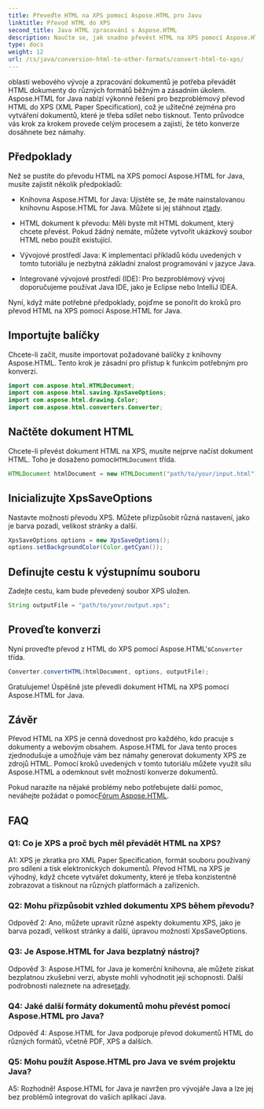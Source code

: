 ```yaml
---
title: Převeďte HTML na XPS pomocí Aspose.HTML pro Javu
linktitle: Převod HTML do XPS
second_title: Java HTML zpracování s Aspose.HTML
description: Naučte se, jak snadno převést HTML na XPS pomocí Aspose.HTML pro Java. Snadno vytvářejte dokumenty napříč platformami.
type: docs
weight: 12
url: /cs/java/conversion-html-to-other-formats/convert-html-to-xps/
---
```

oblasti webového vývoje a zpracování dokumentů je potřeba převádět HTML dokumenty do různých formátů běžným a zásadním úkolem. Aspose.HTML for Java nabízí výkonné řešení pro bezproblémový převod HTML do XPS (XML Paper Specification), což je užitečné zejména pro vytváření dokumentů, které je třeba sdílet nebo tisknout. Tento průvodce vás krok za krokem provede celým procesem a zajistí, že této konverze dosáhnete bez námahy.

## Předpoklady

Než se pustíte do převodu HTML na XPS pomocí Aspose.HTML for Java, musíte zajistit několik předpokladů:

-  Knihovna Aspose.HTML for Java: Ujistěte se, že máte nainstalovanou knihovnu Aspose.HTML for Java. Můžete si jej stáhnout z[tady](https://releases.aspose.com/html/java/).

- HTML dokument k převodu: Měli byste mít HTML dokument, který chcete převést. Pokud žádný nemáte, můžete vytvořit ukázkový soubor HTML nebo použít existující.

- Vývojové prostředí Java: K implementaci příkladů kódu uvedených v tomto tutoriálu je nezbytná základní znalost programování v jazyce Java.

- Integrované vývojové prostředí (IDE): Pro bezproblémový vývoj doporučujeme používat Java IDE, jako je Eclipse nebo IntelliJ IDEA.

Nyní, když máte potřebné předpoklady, pojďme se ponořit do kroků pro převod HTML na XPS pomocí Aspose.HTML for Java.

## Importujte balíčky

Chcete-li začít, musíte importovat požadované balíčky z knihovny Aspose.HTML. Tento krok je zásadní pro přístup k funkcím potřebným pro konverzi.

```java
import com.aspose.html.HTMLDocument;
import com.aspose.html.saving.XpsSaveOptions;
import com.aspose.html.drawing.Color;
import com.aspose.html.converters.Converter;
```

## Načtěte dokument HTML

 Chcete-li převést dokument HTML na XPS, musíte nejprve načíst dokument HTML. Toho je dosaženo pomocí`HTMLDocument` třída.

```java
HTMLDocument htmlDocument = new HTMLDocument("path/to/your/input.html");
```

## Inicializujte XpsSaveOptions

Nastavte možnosti převodu XPS. Můžete přizpůsobit různá nastavení, jako je barva pozadí, velikost stránky a další.

```java
XpsSaveOptions options = new XpsSaveOptions();
options.setBackgroundColor(Color.getCyan());
```

## Definujte cestu k výstupnímu souboru

Zadejte cestu, kam bude převedený soubor XPS uložen.

```java
String outputFile = "path/to/your/output.xps";
```

## Proveďte konverzi

 Nyní proveďte převod z HTML do XPS pomocí Aspose.HTML's`Converter` třída.

```java
Converter.convertHTML(htmlDocument, options, outputFile);
```

Gratulujeme! Úspěšně jste převedli dokument HTML na XPS pomocí Aspose.HTML for Java.

## Závěr

Převod HTML na XPS je cenná dovednost pro každého, kdo pracuje s dokumenty a webovým obsahem. Aspose.HTML for Java tento proces zjednodušuje a umožňuje vám bez námahy generovat dokumenty XPS ze zdrojů HTML. Pomocí kroků uvedených v tomto tutoriálu můžete využít sílu Aspose.HTML a odemknout svět možností konverze dokumentů.

 Pokud narazíte na nějaké problémy nebo potřebujete další pomoc, neváhejte požádat o pomoc[Fórum Aspose.HTML](https://forum.aspose.com/).

## FAQ

### Q1: Co je XPS a proč bych měl převádět HTML na XPS?

A1: XPS je zkratka pro XML Paper Specification, formát souboru používaný pro sdílení a tisk elektronických dokumentů. Převod HTML na XPS je výhodný, když chcete vytvářet dokumenty, které je třeba konzistentně zobrazovat a tisknout na různých platformách a zařízeních.

### Q2: Mohu přizpůsobit vzhled dokumentu XPS během převodu?

Odpověď 2: Ano, můžete upravit různé aspekty dokumentu XPS, jako je barva pozadí, velikost stránky a další, úpravou možností XpsSaveOptions.

### Q3: Je Aspose.HTML for Java bezplatný nástroj?

 Odpověď 3: Aspose.HTML for Java je komerční knihovna, ale můžete získat bezplatnou zkušební verzi, abyste mohli vyhodnotit její schopnosti. Další podrobnosti naleznete na adrese[tady](https://releases.aspose.com/html/java).

### Q4: Jaké další formáty dokumentů mohu převést pomocí Aspose.HTML pro Java?

Odpověď 4: Aspose.HTML for Java podporuje převod dokumentů HTML do různých formátů, včetně PDF, XPS a dalších.

### Q5: Mohu použít Aspose.HTML pro Java ve svém projektu Java?

A5: Rozhodně! Aspose.HTML for Java je navržen pro vývojáře Java a lze jej bez problémů integrovat do vašich aplikací Java.